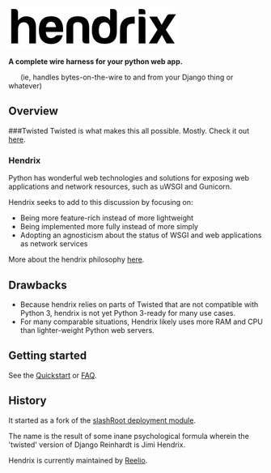 ![hendrix](_static/hendrix-logo.png)

**A complete wire harness for your python web app.**

&nbsp;&nbsp;&nbsp;&nbsp;&nbsp;&nbsp;(ie, handles bytes-on-the-wire to and from your Django thing or whatever)

## Overview

###Twisted
Twisted is what makes this all possible. Mostly. Check it out [here](https://twistedmatrix.com/trac/).

### Hendrix
Python has wonderful web technologies and solutions for exposing web applications and network resources, such as uWSGI and Gunicorn.

Hendrix seeks to add to this discussion by focusing on:

* Being more feature-rich instead of more lightweight
* Being implemented more fully instead of more simply
* Adopting an agnosticism about the status of WSGI and web applications as network services

More about the hendrix philosophy [here](philosophy.md).

## Drawbacks

* Because hendrix relies on parts of Twisted that are not compatible with Python 3, hendrix is not yet Python 3-ready for many use cases.
* For many comparable situations, Hendrix likely uses more RAM and CPU than lighter-weight Python web servers.

## Getting started

See the [Quickstart](quickstart.md) or [FAQ](faq.md).

## History
It started as a fork of the
[slashRoot deployment module](https://github.com/SlashRoot/WHAT/tree/44f50ee08c5d7acb74ed8a4ce928e85eb2dc714f/deployment).

The name is the result of some inane psychological formula wherein the
'twisted' version of Django Reinhardt is Jimi Hendrix.

Hendrix is currently maintained by [Reelio](reelio.com).
